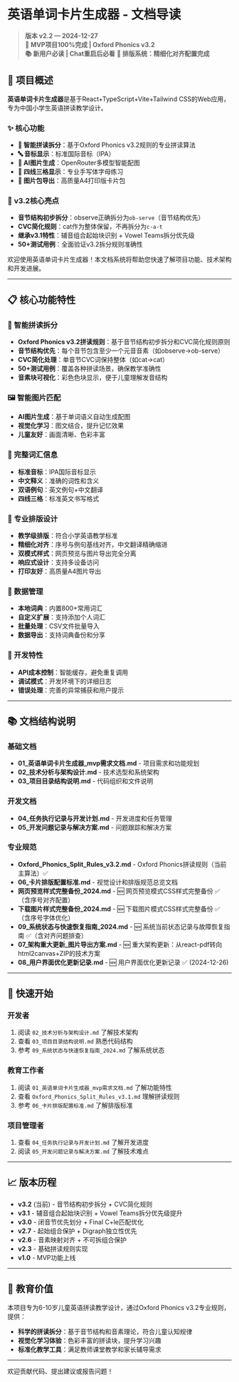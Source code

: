 # 英语单词卡片生成器 - 文档导读

> **版本 v2.2 — 2024-12-27**  
> **🎯 MVP项目100%完成 | Oxford Phonics v3.2**  
> **📚 新用户必读 | Chat重启后必看**
> **🎨 排版系统：精细化对齐配置完成**

## 🚀 **项目概述**

**英语单词卡片生成器**是基于React+TypeScript+Vite+Tailwind CSS的Web应用，专为中国小学生英语拼读教学设计。

### ✨ **核心功能**
- **🎯 智能拼读拆分**：基于Oxford Phonics v3.2规则的专业拼读算法
- **🔤 音标显示**：标准国际音标（IPA）
- **🤖 AI图片生成**：OpenRouter多模型智能配图
- **📝 四线三格显示**：专业手写体字母练习
- **📸 图片包导出**：高质量A4打印版卡片包

### 🎯 **v3.2核心亮点**
- **音节结构初步拆分**：observe正确拆分为`ob-serve`（音节结构优先）
- **CVC简化规则**：cat作为整体保留，不再拆分为`c-a-t`
- **继承v3.1特性**：辅音组合起始块识别 + Vowel Teams拆分优先级
- **50+测试用例**：全面验证v3.2拆分规则准确性

欢迎使用英语单词卡片生成器！本文档系统将帮助您快速了解项目功能、技术架构和开发进展。

---

## 📋 核心功能特性

### 🎯 智能拼读拆分
- **Oxford Phonics v3.2拼读规则**：基于音节结构初步拆分和CVC简化规则原则
- **音节结构优先**：每个音节包含至少一个元音音素（如observe→ob-serve）
- **CVC简化处理**：单音节CVC词保持整体（如cat→cat）
- **50+测试用例**：覆盖各种拼读场景，确保教学准确性
- **音素块可视化**：彩色色块显示，便于儿童理解发音结构

### 🖼️ 智能图片匹配
- **AI图片生成**：基于单词语义自动生成配图
- **视觉化学习**：图文结合，提升记忆效果
- **儿童友好**：画面清晰、色彩丰富

### 📝 完整词汇信息
- **标准音标**：IPA国际音标显示
- **中文释义**：准确的词性和含义
- **双语例句**：英文例句+中文翻译
- **四线三格**：标准英文书写格式

### 🎨 专业排版设计
- **教学级排版**：符合小学英语教学标准
- **精细化对齐**：序号与例句基线对齐，中文翻译精确缩进
- **双模式样式**：网页预览与图片导出完全分离
- **响应式设计**：支持多设备访问
- **打印友好**：高质量A4图片导出

### 💾 数据管理
- **本地词典**：内置800+常用词汇
- **自定义扩展**：支持添加个人词汇
- **批量处理**：CSV文件批量导入
- **数据导出**：支持词典备份和分享

### 🔧 开发特性
- **API成本控制**：智能缓存，避免重复调用
- **调试模式**：开发环境下的详细日志
- **错误处理**：完善的异常捕获和用户提示

---

## 📚 文档结构说明

### 基础文档
- **01_英语单词卡片生成器_mvp需求文档.md** - 项目需求和功能规划
- **02_技术分析与架构设计.md** - 技术选型和系统架构
- **03_项目目录结构说明.md** - 代码组织和文件说明

### 开发文档
- **04_任务执行记录与开发计划.md** - 开发进度和任务管理
- **05_开发问题记录与解决方案.md** - 问题跟踪和解决方案

### 专业规范
- **Oxford_Phonics_Split_Rules_v3.2.md** - Oxford Phonics拼读规则（当前主算法）✅
- **06_卡片排版配置标准.md** - 视觉设计和排版规范总览文档
- **网页预览样式完整备份_2024.md** - 🆕 网页预览模式CSS样式完整备份 ✅（含序号对齐配置）
- **下载图片样式完整备份_2024.md** - 🆕 下载图片模式CSS样式完整备份 ✅（含序号字体优化）
- **09_系统状态与快速恢复指南_2024.md** - 🆕 系统当前状态记录与故障恢复指南 ✅（含对齐问题排查）
- **07_架构重大更新_图片导出方案.md** - 🆕 重大架构更新：从react-pdf转向html2canvas+ZIP的技术方案
- **08_用户界面优化更新记录.md** - 🆕 用户界面优化更新记录 ✅ (2024-12-26)

---

## 🚀 快速开始

### 开发者
1. 阅读 `02_技术分析与架构设计.md` 了解技术架构
2. 查看 `03_项目目录结构说明.md` 熟悉代码结构
3. 参考 `09_系统状态与快速恢复指南_2024.md` 了解系统状态

### 教育工作者
1. 阅读 `01_英语单词卡片生成器_mvp需求文档.md` 了解功能特性
2. 查看 `Oxford_Phonics_Split_Rules_v3.1.md` 理解拼读规则
3. 参考 `06_卡片排版配置标准.md` 了解排版标准

### 项目管理者
1. 查看 `04_任务执行记录与开发计划.md` 了解开发进度
2. 阅读 `05_开发问题记录与解决方案.md` 了解技术难点

---

## 📈 版本历程

- **v3.2** (当前) - 音节结构初步拆分 + CVC简化规则
- **v3.1** - 辅音组合起始块识别 + Vowel Teams拆分优先级提升
- **v3.0** - 闭音节优先划分 + Final C+le匹配优化
- **v2.7** - 起始组合保护 + Digraph独立性优先
- **v2.6** - 音素映射对齐 + 不可拆组合保护
- **v2.3** - 基础拼读规则实现
- **v1.0** - MVP功能上线

---

## 🎯 教育价值

本项目专为6-10岁儿童英语拼读教学设计，通过Oxford Phonics v3.2专业规则，提供：
- **科学的拼读拆分**：基于音节结构和音素理论，符合儿童认知规律
- **视觉化学习体验**：色彩丰富的拼读块，提升学习兴趣
- **标准化教学工具**：满足教师课堂教学和家长辅导需求

---

欢迎贡献代码、提出建议或报告问题！ 